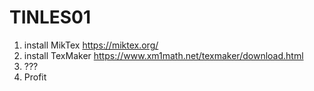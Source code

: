 # TINLES01

1. install MikTex     https://miktex.org/
2. install TexMaker   https://www.xm1math.net/texmaker/download.html
3. ???
4. Profit
